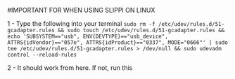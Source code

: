 #IMPORTANT FOR WHEN USING SLIPPI ON LINUX

1 - Type the following into your terminal
```sudo rm -f /etc/udev/rules.d/51-gcadapter.rules && sudo touch /etc/udev/rules.d/51-gcadapter.rules && echo 'SUBSYSTEM=="usb", ENV{DEVTYPE}=="usb_device", ATTRS{idVendor}=="057e", ATTRS{idProduct}=="0337", MODE="0666"' | sudo tee /etc/udev/rules.d/51-gcadapter.rules > /dev/null && sudo udevadm control --reload-rules```

2 - It should work from here. If not, run this

```sudo systemctl restart udev.service && sudo systemctl restart systemd-udevd.service
```
